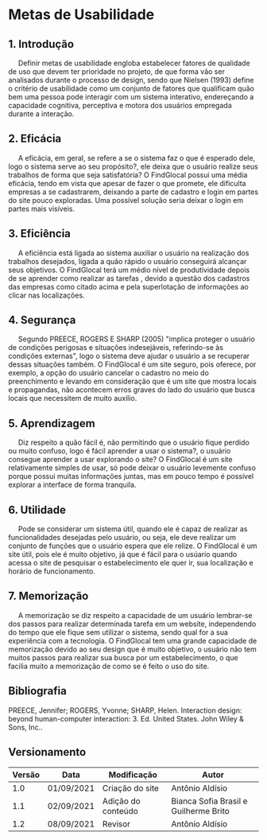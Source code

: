 # Metas de Usabilidade

## 1. Introdução
<p style="text-indent: 20px; align = "justify">
    Definir metas de usabilidade engloba estabelecer fatores de qualidade de uso que devem ter prioridade no projeto, de que forma vão ser analisados durante o processo de design, sendo que Nielsen (1993) define o critério de usabilidade como um conjunto de fatores que qualificam quão bem uma pessoa pode interagir com um sistema interativo, endereçando a capacidade cognitiva, perceptiva e motora dos usuários empregada durante a interação.
</p>

## 2. Eficácia
<p style="text-indent: 20px; align = "justify">
    A eficácia, em geral, se refere a se o sistema faz o que é esperado dele, logo o sistema serve ao seu propósito?, ele deixa que o usuário realize seus trabalhos de forma que seja satisfatória?
    O FindGlocal possui uma média eficácia, tendo em vista que apesar de fazer o que promete, ele dificulta empresas a se cadastrarem, deixando a parte de cadastro e login em partes do site pouco exploradas. Uma possível solução seria deixar o login em partes mais visíveis. 
</p>

## 3. Eficiência

<p style="text-indent: 20px; align = "justify">
     A eficiência está ligada ao sistema auxiliar o usuário na realização dos trabalhos desejados, ligada a quão rápido o usuário conseguirá alcançar seus objetivos.
     O FindGlocal terá um médio nível de produtividade depois de se aprender como realizar as tarefas , devido a questão dos cadastros das empresas como citado acima e pela superlotação de informações ao clicar nas localizações.
</p>

## 4. Segurança
<p style="text-indent: 20px; align = "justify">
 	Segundo PREECE, ROGERS E SHARP (2005) "implica proteger o usuário de condições perigosas e situações indesejáveis, referindo-se às condições externas", logo o sistema deve ajudar o usuário a se recuperar dessas situações também.
 	O FindGlocal é um site seguro, pois oferece, por exemplo, a opção do usuário cancelar o cadastro no meio do preenchimento e levando em consideração que é um site que mostra locais e propagandas, não acontecem erros graves do lado do usuário que busca locais que necessitem de muito auxilio.
</p>

## 5. Aprendizagem
<p style="text-indent: 20px; align = "justify">
	Diz respeito a quão fácil é, não permitindo que o usuário fique perdido ou muito confuso,  logo é fácil aprender a usar o sistema?, o usuário consegue aprender a usar explorando o site?
	O FindGlocal é um site relativamente simples de usar, só pode deixar o usuário levemente confuso porque possui muitas informações juntas, mas em pouco tempo é possível explorar a interface de forma tranquila.
</p>

## 6. Utilidade
<p style="text-indent: 20px; align = "justify">
    Pode se considerar um sistema útil, quando ele é capaz de realizar as funcionalidades desejadas pelo usuário, ou seja, ele deve realizar um conjunto de funções que o usuário espera que ele relize.
    O FindGlocal é um site útil, pois ele é muito objetivo, já que é fácil para o usúario quando acessa o site de pesquisar o estabelecimento ele quer ir, sua localização e horário de funcionamento.
</p>

## 7. Memorização
<p style="text-indent: 20px; align = "justify">
    A memorização se diz respeito a capacidade de um usuário lembrar-se dos passos para realizar determinada tarefa em um website, independendo do tempo que ele fique sem utilizar o sistema, sendo qual for a sua experiência com a tecnologia.
    O FindGlocal tem uma grande capacidade de memorização devido ao seu design que é muito objetivo, o usuário não tem muitos passos para realizar sua busca por um estabelecimento, o que facilia muito a memorização de como se é feito o uso do site.
</p>

## Bibliografia <a id="Bibliografia"></a>

   PREECE, Jennifer; ROGERS, Yvonne; SHARP, Helen. Interaction design: beyond human-computer interaction: 3. Ed. United States. John Wiley & Sons, Inc..


## Versionamento

<center>

| Versão | Data | Modificação | Autor |
|--|--|--|--|
| 1.0 | 01/09/2021 | Criação do site | Antônio Aldísio |
| 1.1 | 02/09/2021 | Adição do conteúdo | Bianca Sofia Brasil e Guilherme Brito |
| 1.2 | 08/09/2021 | Revisor | Antônio Aldísio |

</center>